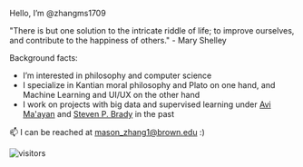 Hello, I’m @zhangms1709

"There is but one solution to the intricate riddle of life; to improve ourselves, and contribute to the happiness of others." - Mary Shelley

Background facts:
- I’m interested in philosophy and computer science
- I specialize in Kantian moral philosophy and Plato on one hand, and Machine Learning and UI/UX on the other hand
- I work on projects with big data and supervised learning under [Avi Ma'ayan](https://labs.icahn.mssm.edu/maayanlab/) and [Steven P. Brady](http://bradylab.weebly.com/) in the past

📫 I can be reached at mason_zhang1@brown.edu :)

![visitors](https://vbr.wocr.tk/badge?page_id=zhangms1709.zhangms1709&color=00cf00)
